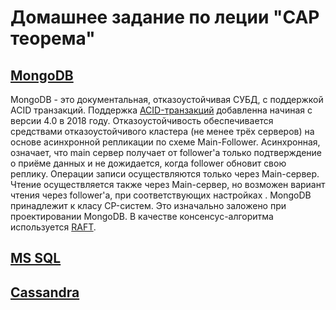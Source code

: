 # Домашнее задание по леции "CAP теорема"

## [MongoDB](https://www.mongodb.com/)

MongoDB - это документальная, отказоустойчивая СУБД, с поддержкой ACID транзакций. Поддержка
[ACID-транзакций](https://habr.com/ru/articles/555920/) добавленна начиная с версии 4.0 в 2018 году.
Отказоустойчивость обеспечивается средствами отказоустойчивого кластера (не менее трёх серверов)
на основе асинхронной репликации по схеме Main-Follower. Асинхронная, означает, что main сервер
получает от follower'а только подтверждение о приёме данных и не дожидается, когда follower
обновит свою реплику. Операции записи осуществляются только через Main-сервер. Чтение осуществляется
также через Main-сервер, но возможен вариант чтения через follower'а, при соответствующих настройках
.
MongoDB принадлежит к класу CP-систем. Это изначально заложено при проектировании MongoDB. В
качестве консенсус-алгоритма используется [RAFT](https://medium.com/geekculture/raft-consensus-algorithm-and-leader-election-in-mongodb-vs-coachroachdb-19b767c87f95).


## [MS SQL](https://www.microsoft.com/ru-ru/sql-server/sql-server-2019)

## [Cassandra](https://cassandra.apache.org/_/index.html)
